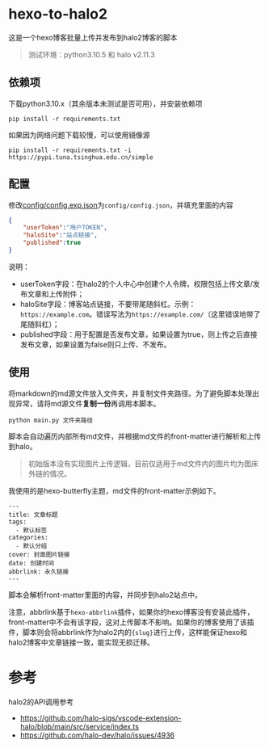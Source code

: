 # hexo-to-halo2

这是一个hexo博客批量上传并发布到halo2博客的脚本

> 测试环境：python3.10.5 和 halo v2.11.3

## 依赖项

下载python3.10.x（其余版本未测试是否可用），并安装依赖项

```
pip install -r requirements.txt
```

如果因为网络问题下载较慢，可以使用镜像源

```
pip install -r requirements.txt -i https://pypi.tuna.tsinghua.edu.cn/simple
```

## 配置

修改[config/config.exp.json](./config/config.exp.json)为`config/config.json`，并填充里面的内容

```json
{
    "userToken":"用户TOKEN",
    "haloSite":"站点链接",
    "published":true
}
```

说明：

* userToken字段：在halo2的个人中心中创建个人令牌，权限包括上传文章/发布文章和上传附件；
* haloSite字段：博客站点链接，不要带尾随斜杠。示例：`https://example.com`。错误写法为`https://example.com/`（这里错误地带了尾随斜杠）；
* published字段：用于配置是否发布文章，如果设置为true，则上传之后直接发布文章，如果设置为false则只上传、不发布。


## 使用

将markdown的md源文件放入文件夹，并复制文件夹路径。为了避免脚本处理出现异常，请将md源文件**复制一份**再调用本脚本。

```
python main.py 文件夹路径
```

脚本会自动遍历内部所有md文件，并根据md文件的front-matter进行解析和上传到halo。

> 初始版本没有实现图片上传逻辑，目前仅适用于md文件内的图片均为图床外链的情况。

我使用的是hexo-butterfly主题，md文件的front-matter示例如下。

```
---
title: 文章标题
tags:
  - 默认标签
categories:
  - 默认分组
cover: 封面图片链接
date: 创建时间
abbrlink: 永久链接
---
```

脚本会解析front-matter里面的内容，并同步到halo2站点中。

注意，abbrlink基于`hexo-abbrlink`插件，如果你的hexo博客没有安装此插件，front-matter中不会有该字段，这对上传脚本不影响。如果你的博客使用了该插件，脚本则会将abbrlink作为halo2内的`{slug}`进行上传，这样能保证hexo和halo2博客中文章链接一致，能实现无损迁移。



# 参考

halo2的API调用参考

* https://github.com/halo-sigs/vscode-extension-halo/blob/main/src/service/index.ts
* https://github.com/halo-dev/halo/issues/4936